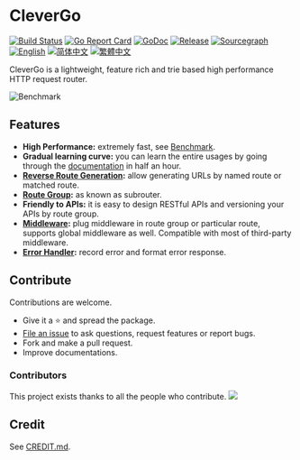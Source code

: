 # CleverGo
[![Build Status](https://travis-ci.org/clevergo/clevergo.svg?branch=master)](https://travis-ci.org/clevergo/clevergo)
[![Go Report Card](https://goreportcard.com/badge/github.com/clevergo/clevergo)](https://goreportcard.com/report/github.com/clevergo/clevergo)
[![GoDoc](https://img.shields.io/badge/godoc-reference-blue)](https://godoc.org/github.com/clevergo/clevergo)
[![Release](https://img.shields.io/github/release/clevergo/clevergo.svg?style=flat-square)](https://github.com/clevergo/clevergo/releases)
[![Sourcegraph](https://sourcegraph.com/github.com/clevergo/clevergo/-/badge.svg)](https://sourcegraph.com/github.com/clevergo/clevergo?badge)
[![English](https://img.shields.io/badge/doc-english-blue)](https://clevergo.tech/docs/)
[![简体中文](https://img.shields.io/badge/doc-简体中文-blue)](https://clevergo.tech/zh/docs/)
[![繁體中文](https://img.shields.io/badge/doc-繁體中文-blue)](https://clevergo.tech/zh-hant/docs/)

CleverGo is a lightweight, feature rich and trie based high performance HTTP request router.

![Benchmark](https://clevergo.tech/img/benchmark.png)

## Features

- **High Performance:** extremely fast, see [Benchmark](https://clevergo.tech/docs/benchmark).
- **Gradual learning curve:** you can learn the entire usages by going through the [documentation](#documentation) in half an hour.
- **[Reverse Route Generation](https://clevergo.tech/docs/routing/url-generation):** allow generating URLs by named route or matched route.
- **[Route Group](https://clevergo.tech/docs/routing/route-group):** as known as subrouter.
- **Friendly to APIs:** it is easy to design RESTful APIs and versioning your APIs by route group.
- **[Middleware](https://clevergo.tech/docs/middleware):** plug middleware in route group or particular route, supports global middleware as well. Compatible with most of third-party middleware.
- **[Error Handler](https://clevergo.tech/docs/error-handling):** record error and format error response.

## Contribute

Contributions are welcome.

- Give it a :star: and spread the package.
- [File an issue](https://github.com/clevergo/clevergo/issues/new) to ask questions, request features or report bugs.
- Fork and make a pull request.
- Improve documentations.

### Contributors

This project exists thanks to all the people who contribute.
<a href="https://github.com/clevergo/clevergo/graphs/contributors"><img src="https://opencollective.com/clevergo/contributors.svg?width=890&button=false" /></a>

## Credit

See [CREDIT.md](CREDIT.md).
